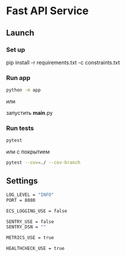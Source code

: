 # Fast API Service

## Launch

### Set up
pip install -r requirements.txt -c constraints.txt

### Run app

```bash
python -m app
```

или 

запустить __main__.py

### Run tests

```bash
pytest
```

или с покрытием

```bash
pytest --cov=./ --cov-branch
```

## Settings 
```bash
LOG_LEVEL = "INFO"
PORT = 8080

ECS_LOGGING_USE = false

SENTRY_USE = false
SENTRY_DSN = ""

METRICS_USE = true

HEALTHCHECK_USE = true
```
